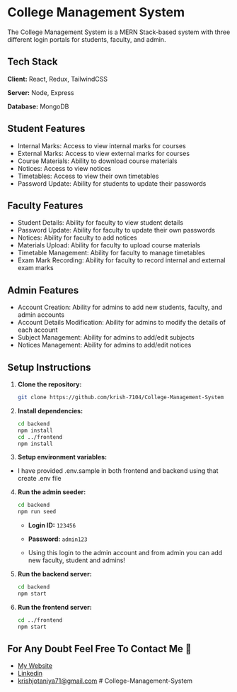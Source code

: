 
# College Management System

The College Management System is a MERN Stack-based system with three different login portals for students, faculty, and admin.

## Tech Stack

**Client:** React, Redux, TailwindCSS

**Server:** Node, Express

**Database:** MongoDB

## Student Features

- Internal Marks: Access to view internal marks for courses
- External Marks: Access to view external marks for courses
- Course Materials: Ability to download course materials
- Notices: Access to view notices
- Timetables: Access to view their own timetables
- Password Update: Ability for students to update their passwords

## Faculty Features

- Student Details: Ability for faculty to view student details
- Password Update: Ability for faculty to update their own passwords
- Notices: Ability for faculty to add notices
- Materials Upload: Ability for faculty to upload course materials
- Timetable Management: Ability for faculty to manage timetables
- Exam Mark Recording: Ability for faculty to record internal and external exam marks

## Admin Features

- Account Creation: Ability for admins to add new students, faculty, and admin accounts
- Account Details Modification: Ability for admins to modify the details of each account
- Subject Management: Ability for admins to add/edit subjects
- Notices Management: Ability for admins to add/edit notices

## Setup Instructions

1. **Clone the repository:**

   ```bash
   git clone https://github.com/krish-7104/College-Management-System
   ```

2. **Install dependencies:**

   ```bash
   cd backend
   npm install
   cd ../frontend
   npm install
   ```

3. **Setup environment variables:**

  - I have provided .env.sample in both frontend and backend using that create .env file

4. **Run the admin seeder:**

   ```bash
   cd backend
   npm run seed
   ```

   - **Login ID:** `123456`
   - **Password:** `admin123`
  
   - Using this login to the admin account and from admin you can add new faculty, student and admins!

5. **Run the backend server:**

   ```bash
   cd backend
   npm start
   ```

6. **Run the frontend server:**

   ```bash
   cd ../frontend
   npm start
   ```

## For Any Doubt Feel Free To Contact Me 🚀

- [My Website](http://krishjotaniya.netlify.app/)
- [Linkedin](https://www.linkedin.com/in/krishjotaniya/)
- [krishjotaniya71@gmail.com](mailto:krishjotaniya71@gmail.com)
#   C o l l e g e - M a n a g e m e n t - S y s t e m  
 